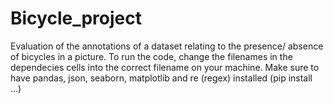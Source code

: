 # Bicycle_project
Evaluation of the annotations of a dataset relating to the presence/ absence of bicycles in a picture.
To run the code, change the filenames in the dependecies cells into the correct filename on your machine. 
Make sure to have pandas, json, seaborn, matplotlib and re (regex) installed (pip install ...)
